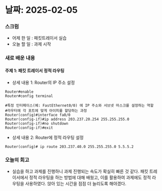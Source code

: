 # 날짜: 2025-02-05

### 스크럼
- 어제 한 일 : 패킷트레이서 실습
- 오늘 할 일 : 과제 시작

### 새로 배운 내용
#### 주제 1: 패킷 트레이서 정적 라우팅
- 상세 내용 1: Router의 IP 주소 설정
```
Router#enable
Router#config terminal
 
#특정 인터페이스(예: FastEthernet0/0) 에 IP 주소와 서브넷 마스크를 설정하는 역할
#라우터에 각 포트에 맞게 아이피를 할당하는 과정 
Router(config)#interface fa0/0
Router(config-if)#ip address 203.237.20.254 255.255.255.0 
Router(config-if)#no shutdown
Router(config-if)#exit
```
- 상세 내용 2: Router에 정적 라우팅 설정
```
Router(config)# ip route 203.237.40.0 255.255.255.0 5.5.5.2
```

### 오늘의 회고
- 실습을 하고 과제를 진행하니 과제 진행되는 속도가 확실히 빠른 것 같다. 패킷 트레이서에서 정적 라우팅을 하는 방법에 대해 배웠고, 이를 활용하여 과제에도 정적 라우팅을 사용하였다. 앉아 있는 시간을 점점 더 늘리도록 해야겠다.
